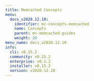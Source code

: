```yaml
---
title: Memcached Concepts
menu:
  docs_v2020.12.10:
    identifier: mc-concepts-memcached
    name: Concepts
    parent: mc-memcached-guides
    weight: 20
menu_name: docs_v2020.12.10
info:
  cli: v0.15.2
  community: v0.15.2
  enterprise: v0.2.2
  installer: v0.15.2
  version: v2020.12.10
---
```


